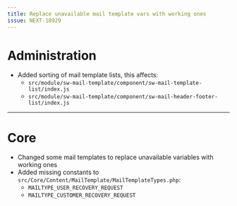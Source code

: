 ```yaml
---
title: Replace unavailable mail template vars with working ones
issue: NEXT-18929
---
```

# Administration
* Added sorting of mail template lists, this affects:
  * `src/module/sw-mail-template/component/sw-mail-template-list/index.js`
  * `src/module/sw-mail-template/component/sw-mail-header-footer-list/index.js`
___
# Core
* Changed some mail templates to replace unavailable variables with working ones
* Added missing constants to `src/Core/Content/MailTemplate/MailTemplateTypes.php`:
  * `MAILTYPE_USER_RECOVERY_REQUEST`
  * `MAILTYPE_CUSTOMER_RECOVERY_REQUEST`